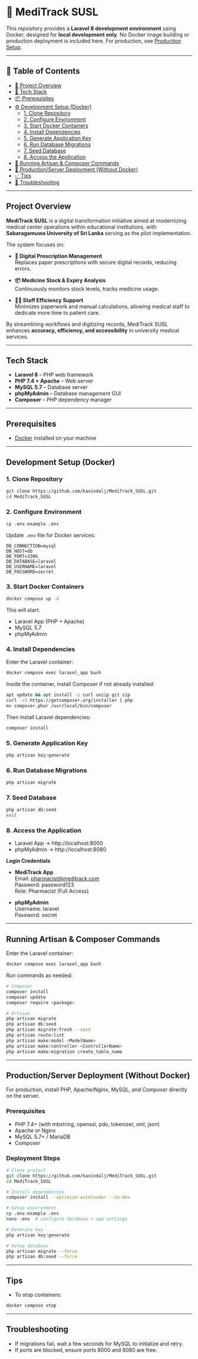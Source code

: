 # 🚀 MediTrack SUSL

This repository provides a **Laravel 8 development environment** using Docker, designed for **local development only**. No Docker image building or production deployment is included here. For production, see [Production Setup](#productionserver-deployment-without-docker).

***

## 📑 Table of Contents

- [🏥 Project Overview](#-project-overview)  
- [🧰 Tech Stack](#tech-stack)  
- [📦 Prerequisites](#prerequisites)  
- [⚙️ Development Setup (Docker)](#development-setup-docker)  
  - [1. Clone Repository](#1-clone-repository)  
  - [2. Configure Environment](#2-configure-environment)  
  - [3. Start Docker Containers](#3-start-docker-containers)  
  - [4. Install Dependencies](#4-install-dependencies)  
  - [5. Generate Application Key](#5-generate-application-key)  
  - [6. Run Database Migrations](#6-run-database-migrations)  
  - [7. Seed Database](#7-seed-database)  
  - [8. Access the Application](#8-access-the-application)  
- [🧾 Running Artisan & Composer Commands](#running-artisan--composer-commands)  
- [🚀 Production/Server Deployment (Without Docker)](#productionserver-deployment-without-docker)  
- [✅ Tips](#tips)  
- [🧼 Troubleshooting](#troubleshooting)  

***

## Project Overview  

**MediTrack SUSL** is a digital transformation initiative aimed at modernizing medical center operations within educational institutions, with **Sabaragamuwa University of Sri Lanka** serving as the pilot implementation.  

The system focuses on:  

- **💊 Digital Prescription Management**  
  Replaces paper prescriptions with secure digital records, reducing errors.  

- **📦 Medicine Stock & Expiry Analysis**  
  Continuously monitors stock levels, tracks medicine usage.  

- **👩‍⚕️ Staff Efficiency Support**  
  Minimizes paperwork and manual calculations, allowing medical staff to dedicate more time to patient care.  

By streamlining workflows and digitizing records, MediTrack SUSL enhances **accuracy, efficiency, and accessibility** in university medical services.  

***

## Tech Stack

- **Laravel 8** – PHP web framework  
- **PHP 7.4 + Apache** – Web server  
- **MySQL 5.7** – Database server  
- **phpMyAdmin** – Database management GUI  
- **Composer** – PHP dependency manager  

***

## Prerequisites

- [Docker](https://docs.docker.com/get-docker/) installed on your machine  

***

## Development Setup (Docker)

### 1. Clone Repository

```bash
git clone https://github.com/kavindalj/MediTrack_SUSL.git
cd MediTrack_SUSL
```

### 2. Configure Environment

```bash
cp .env.example .env
```

Update `.env` file for Docker services:

```
DB_CONNECTION=mysql
DB_HOST=db
DB_PORT=3306
DB_DATABASE=laravel
DB_USERNAME=laravel
DB_PASSWORD=secret
```

### 3. Start Docker Containers

```bash
docker compose up -d
```

This will start:

- Laravel App (PHP + Apache)  
- MySQL 5.7  
- phpMyAdmin  

### 4. Install Dependencies

Enter the Laravel container:

```bash
docker compose exec laravel_app bash
```

Inside the container, install Composer if not already installed:

```bash
apt update && apt install -y curl unzip git zip
curl -sS https://getcomposer.org/installer | php
mv composer.phar /usr/local/bin/composer
```

Then install Laravel dependencies:

```bash
composer install
```

### 5. Generate Application Key

```bash
php artisan key:generate
```

### 6. Run Database Migrations

```bash
php artisan migrate
```

### 7. Seed Database

```bash
php artisan db:seed
exit
```

### 8. Access the Application

- Laravel App → http://localhost:8000  
- phpMyAdmin → http://localhost:8080  

**Login Credentials**

- **MediTrack App**  
  Email: [pharmacist@meditrack.com](mailto:pharmacist@meditrack.com)  
  Password: password123  
  Role: Pharmacist (Full Access)  

- **phpMyAdmin**  
  Username: laravel  
  Password: secret  

***

## Running Artisan & Composer Commands

Enter the Laravel container:

```bash
docker compose exec laravel_app bash
```

Run commands as needed:

```bash
# Composer
composer install
composer update
composer require <package>

# Artisan
php artisan migrate
php artisan db:seed
php artisan migrate:fresh --seed
php artisan route:list
php artisan make:model <ModelName>
php artisan make:controller <ControllerName>
php artisan make:migration create_table_name
```

***

## Production/Server Deployment (Without Docker)

For production, install PHP, Apache/Nginx, MySQL, and Composer directly on the server.

### Prerequisites

- PHP 7.4+ (with mbstring, openssl, pdo, tokenizer, xml, json)  
- Apache or Nginx  
- MySQL 5.7+ / MariaDB  
- Composer  

### Deployment Steps

```bash
# Clone project
git clone https://github.com/kavindalj/MediTrack_SUSL.git
cd MediTrack_SUSL

# Install dependencies
composer install --optimize-autoloader --no-dev

# Setup environment
cp .env.example .env
nano .env  # configure database + app settings

# Generate key
php artisan key:generate

# Setup database
php artisan migrate --force
php artisan db:seed --force
```

***

## Tips

- To stop containers:

```bash
docker compose stop
```

***

## Troubleshooting

- If migrations fail, wait a few seconds for MySQL to initialize and retry.  
- If ports are blocked, ensure ports 8000 and 8080 are free.
